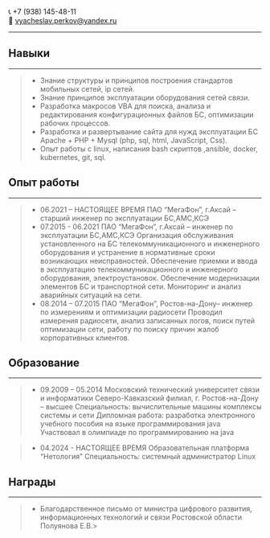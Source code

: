 📞 +7 (938) 145-48-11  
📧 vyacheslav.perkov@yandex.ru
* * *

## Навыки
* * *
> * Знание структуры и принципов построения стандартов мобильных сетей, ip сетей.
> * Знание принципов эксплуатации оборудования сетей связи.
> * Разработка макросов VBA для поиска, анализа и редактирования конфигурационных файлов БС, оптимизации рабочих процессов.
> * Разработка и развертывание сайта для нужд эксплуатации БС Apache + PHP + Mysql (php, sql, html, JavaScript, Css).
> * Опыт работы с linux, написания bash скриптов ,ansible, docker, kubernetes, git, sql.

## Опыт работы
* * *
> * 06.2021 – НАСТОЯЩЕЕ ВРЕМЯ ПАО “МегаФон”, г.Аксай – старший инженер по эксплуатации БС,АМС,КСЭ
> * 07.2015 - 06.2021 ПАО “МегаФон”, г.Аксай – инженер по эксплуатации БС,АМС,КСЭ
> Организация обслуживания установленного на БС телекоммуникационного и инженерного оборудования и устранение в нормативные сроки возникающих неисправностей.
> Обеспечение приемки и ввода в эксплуатацию телекоммуникационного и инженерного оборудования, электроустановок.
> Обеспечение модернизации элементов БС и транспортной сети.
> Мониторинг и анализ аварийных ситуаций на сети.
> * 08.2014 – 07.2015
> ПАО “МегаФон”, Ростов-на-Дону– инженер по измерениям и оптимизации радиосети
> Проводил измерения радиосети, анализ записанных логов, поиск путей оптимизации сети, работу по  поиску причин жалоб корпоративных клиентов.

##  Образование
* * *
> * 09.2009 – 05.2014
> Московский технический университет связи и информатики Северо-Кавказский филиал, г. Ростов-на-Дону – высшее
> Специальность: вычислительные машины комплексы системы и сети
> Дипломная работа: разработка электронного учебного пособия на языке программирования java
> Участвовал в олимпиаде по программированию на java

> * 04.2024 - НАСТОЯЩЕЕ ВРЕМЯ 
> Образовательная платформа “Нетология”
> Специальность: системный администратор Linux

## Награды
* * *
> 
> * Благодарственное письмо от министра цифрового развития, информационных технологий и связи Ростовской области Полуянова Е.В.> 
> 
